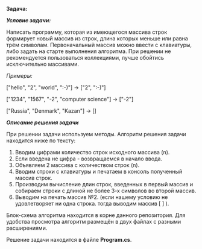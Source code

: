 **Задача:**

_**Условие задачи:**_

Написать программу, которая из имеющегося массива строк формирует новый массив из строк, длина которых меньше или равна трём символам. Первоначальный массив можно ввести с клавиатуры, либо задать на старте выполнения алгоритма. При решении не рекомендуется пользоваться коллекциями, лучше обойтись исключительно массивами.

_Примеры:_

["hello", "2", "world", ":-)"] -> ["2", ":-)"]

["1234", "1567", "-2", "computer science"] -> ["-2"]

["Russia", "Denmark", "Kazan"] -> []

**_Описание решения задачи_**

При решении задачи используем методы. Алгоритм решения задачи находится ниже по тексту:
1.  Вводим цифрами количество строк исходного массива (n).
2.  Если введена не цифра - возвращаемся в начало ввода.
3.  Объявляем 2 массива c количеством строк (n).
4. Вводим строки с клавиатуры и печатаем в консоль полученный массив строк.
5. Производим вычисление длин строк, введенных в первый массив и собираем строки с длиной не более 3-х символов во второй массив.
6. Выводим на печать массив №2. (если нашему условию не удовлетворяет ни одна строка.  тогда выводим массив [ ] ).

Блок-схема алгоритма находится в корне данного репозитория. Для удобства просмотра алгоритм размещён в двух файлах с разными расширениями.

Решение задачи находится в файле **Program.cs**. 
